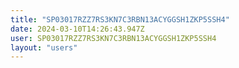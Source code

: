 ```yaml
---
title: "SP03017RZZ7RS3KN7C3RBN13ACYGGSH1ZKP5SSH4"
date: 2024-03-10T14:26:43.947Z
user: SP03017RZZ7RS3KN7C3RBN13ACYGGSH1ZKP5SSH4
layout: "users"
---
```

    